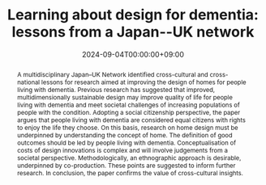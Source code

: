 ---
title: "Learning about design for dementia: lessons from a Japan--UK network"
authors:
- Alison Bowes
- Alison Dawson
- Fiona Copland
- Grant Gibson  
- Satoko Hotta
- Shogo Ishikawa
- Mio Ito
- Daisuke Kiuchi
- Akihiro Koreki
- Melanie Lovatt
- Vikki McCall
- Ryoji Noritake
- Atsushi Omata
- Lesley Palmer
- Martin Quirke
- Judith Phillips
- Alasdair Rutherford
- Mitsuhiro Sado
date: "2024-09-04T00:00:00+09:00"
doi: "10.1080/28324897.2024.2397951"

# Schedule page publish date (NOT publication's date).
publishDate: "2024-09-04T00:00:00+09:00"

# Publication type.
# Legend: 0 = Uncategorized; 1 = Conference paper; 2 = Journal article;
# 3 = Preprint / Working Paper; 4 = Report; 5 = Book; 6 = Book section;
# 7 = Thesis; 8 = Patent
publication_types: ["Journal article"]

# Publication name and optional abbreviated publication name.
publication: "Cogent Gerontology"
publication_short: ""

abstract: A multidisciplinary Japan–UK Network identified cross-cultural and cross-national lessons for research aimed at improving the design of homes for people living with dementia. Previous research has suggested that improved, multidimensionally sustainable design may improve quality of life for people living with dementia and meet societal challenges of increasing populations of people with the condition. Adopting a social citizenship perspective, the paper argues that people living with dementia are considered equal citizens with rights to enjoy the life they choose. On this basis, research on home design must be underpinned by understanding the concept of home. The definition of good outcomes should be led by people living with dementia. Conceptualisation of costs of design innovations is complex and will involve judgements from a societal perspective. Methodologically, an ethnographic approach is desirable, underpinned by co-production. These points are suggested to inform further research. In conclusion, the paper confirms the value of cross-cultural insights.


# Summary. An optional shortened abstract.
summary: Cogent Gerontology

tags:
- Journal
- Review Article
- Open access
categories: 
featured: false

# links:
# - name: ""
#   url: ""
url_pdf: ''
url_code: ''
url_dataset: ''
url_poster: ''
url_project: ''
url_slides: ''
url_source: ''
url_video: ''

# Featured image
# To use, add an image named `featured.jpg/png` to your page's folder. 
image:
  caption: ''
  focal_point: ""
  preview_only: true

# Associated Projects (optional).
#   Associate this publication with one or more of your projects.
#   Simply enter your project's folder or file name without extension.
#   E.g. `internal-project` references `content/project/internal-project/index.md`.
#   Otherwise, set `projects: []`.
projects: []

# Slides (optional).
#   Associate this publication with Markdown slides.
#   Simply enter your slide deck's filename without extension.
#   E.g. `slides: "example"` references `content/slides/example/index.md`.
#   Otherwise, set `slides: ""`.
slides: ""
---